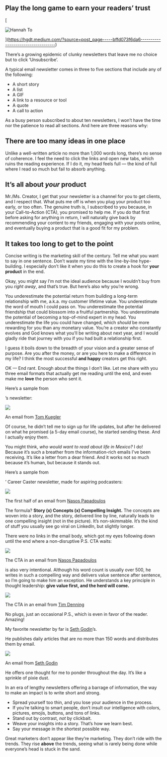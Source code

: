 ## Play the long game to earn your readers’ trust

[

![Hannah To](https://miro.medium.com/fit/c/96/96/1*gY3MS_7m1w8OloWNeQ-Ekg@2x.jpeg)



](https://hgdt.medium.com/?source=post_page-----bffd073f6da6-----------------------------------)

There’s a growing epidemic of clunky newsletters that leave me no choice but to click ‘Unsubscribe’.

A typical email newsletter comes in three to five sections that include any of the following:

-   A short story
-   A list
-   A GIF
-   A link to a resource or tool
-   A quote
-   A call to action

As a busy person subscribed to about ten newsletters, I won’t have the time nor the patience to read all sections. And here are three reasons why:

## **There are too many ideas in one place**

Unlike a well-written article no more than 1,000 words long, there’s no sense of coherence. I feel the need to click the links and open new tabs, which ruins the reading experience. If I do it, my head feels full — the kind of full where I read so much but fail to absorb anything.

## **It’s all about _your_ product**

Mr./Ms. Creator, I get that your newsletter is a channel for you to get clients, and I respect that. What puts me off is when you plug your product too early, or too often. The genuine truth is, I subscribed to you because, in your Call-to-Action (CTA), you promised to help me. If you do that first before asking for anything in return, I will naturally give back by recommending your content to my friends, engaging with your posts online, and eventually buying a product that is a good fit for my problem.

## **It takes too long to get to the point**

Concise writing is the marketing skill of the century. Tell me what you want to say in one sentence. Don’t waste my time with the line-by-line hype-building. I especially don’t like it when you do this to create a hook for **your product** in the end.

Okay, you might say I’m not the ideal audience because I wouldn’t buy from you _right away_, and that’s true. But here’s also why you’re wrong.

You underestimate the potential return from building a long-term relationship with me, a.k.a. my customer lifetime value. You underestimate the word of mouth I could pass on. You underestimate the potential friendship that could blossom into a fruitful partnership. You underestimate the potential of becoming a top-of-mind expert in my head. You underestimate the life you could have changed, which _should_ be more rewarding for you than any monetary value. You’re a creator who constantly evolves and God knows what you’ll be writing about next year, and I would gladly ride that journey with you if you had built a relationship first.

I guess it boils down to the breadth of your vision and a greater sense of purpose. Are you after the money, or are you here to make a difference in my life? I think the most successful **and happy** creators get this right.

OK — End rant. Enough about the things I don’t like. Let me share with you three email formats that actually get me reading until the end, and even make me **love** the person who sent it.

Here’s a sample from

’s newsletter:

![](https://miro.medium.com/max/60/1*i6xzx1hlA9xzhG8d-X2RRw.png?q=20)

An email from [Tom Kuegler](https://findingtom.com/)

Of course, he didn’t tell me to sign up for life updates, but after he delivered on what he promised (a 5-day email course), he started sending these. And I actually enjoy them.

You might think, _who would want to read about life in Mexico?_ I do! Because it’s such a breather from the information-rich emails I’ve been receiving. It’s like a letter from a dear friend. And it works not so much because it’s human, but because it stands out.

Here’s a sample from

’ Career Caster newsletter, made for aspiring podcasters:

![](https://miro.medium.com/max/60/1*CjmfyM0BrzyswgLh2xAuuQ.png?q=20)

The first half of an email from [Nasos Papadoulos](http://www.metalearn.net/)

The formula? **Story (x) Concepts (x) Compelling Insight.** The concepts are woven into a story, and the story, delivered line by line, naturally leads to one compelling insight (not in the picture). It’s non-skimmable. It’s the kind of stuff you usually see go viral on LinkedIn, but slightly longer.

There were no links in the email body, which got my eyes following down until the end where a non-disruptive P.S. CTA waits:

![](https://miro.medium.com/max/60/1*4eiv6SPuAhr5uiQfNJyefg.png?q=20)

The CTA in an email from [Nasos Papadoulos](http://www.metalearn.net/)

is also very intentional. Although his word count is usually over 500, he writes in such a compelling way and delivers value sentence after sentence, so I’m going to make him an exception. He understands a key principle in thought leadership: **give value first, and the herd will come.**

![](https://miro.medium.com/max/60/1*a7YLvEFlgbLb0jT3LDnSpw.png?q=20)

The CTA in an email from [Tim Denning](https://timdenning.com/)

No plugs, just an occasional P.S., which is even in favor of the reader. Amazing!

My favorite newsletter by far is [Seth Godin](https://seths.blog/subscribe/)’s.

He publishes daily articles that are no more than 150 words and distributes them by email.

![](https://miro.medium.com/max/60/1*8ae6BmgPJB4JlYSg0Ux4lA.png?q=20)

An email from [Seth Godin](https://seths.blog/)

He offers one thought for me to ponder throughout the day. It’s like a sprinkle of pixie dust.

In an era of lengthy newsletters offering a barrage of information, the way to make an impact is to write short and strong.

-   Spread yourself too thin, and you lose your audience in the process.
-   If you’re talking to smart people, don’t insult our intelligence with colors, pictures, emojis, buttons, and tons of links.
-   Stand out by contrast, _not_ by clickbait.
-   Weave your insights into a story. That’s how we learn best.
-   Say your message in the shortest possible way.

Great marketers don’t appear like they’re marketing. They don’t ride with the trends. They rise **above** the trends, seeing what is rarely being done while everyone’s head is stuck in the sand.